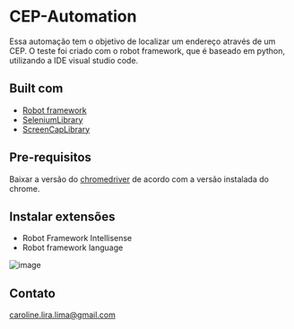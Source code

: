 # CEP-Automation

Essa automação tem o objetivo de localizar um endereço através de um CEP. O teste foi criado com o robot framework, que é baseado em python, utilizando a IDE visual studio code.

## Built com

- [Robot framework](https://robotframework.org/)
- [SeleniumLibrary](https://github.com/robotframework/SeleniumLibrary/)
- [ScreenCapLibrary](https://github.com/rticau/ScreenCapLibrary)

## Pre-requisitos

Baixar a versão do [chromedriver](https://chromedriver.chromium.org/downloads) de acordo com a versão instalada do chrome.

## Instalar extensões

- Robot Framework Intellisense
- Robot framework language

![image](https://user-images.githubusercontent.com/65560425/172761300-50d6ad7b-f6e0-4097-88c4-8c2fe5979032.png)

## Contato
caroline.lira.lima@gmail.com
